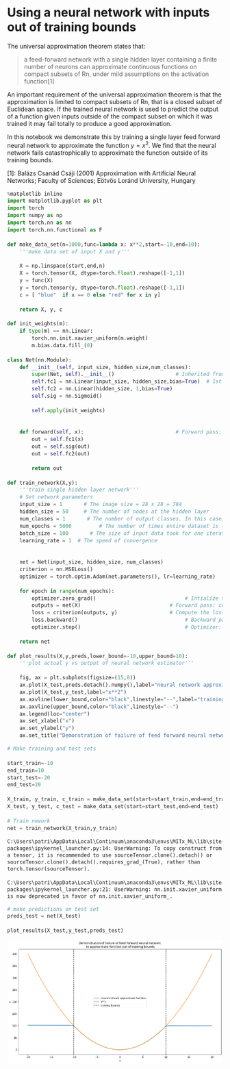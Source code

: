 # Using a neural network with inputs out of training bounds

The universal approximation theorem states that:
>  a feed-forward network with a single hidden layer containing a finite number of neurons can approximate continuous functions on compact subsets of Rn, under mild assumptions on the activation function[1]

An important requirement of the universal approximation theorem is that the approximation is limited to compact subsets of Rn, that is a closed subset of Euclidean space. If the trained neural network is used to predict the output of a function given inputs outside of the compact subset on which it was trained it may fail totally to produce a good approximation.

In this notebook we demonstrate this by training a single layer feed forward neural network to approximate the function $y = x^2$. We find that the neural network fails catastrophically to approximate the function outside of its training bounds.

[1]: Balázs Csanád Csáji (2001) Approximation with Artificial Neural Networks; Faculty of Sciences; Eötvös Loránd University, Hungary


```python
%matplotlib inline
import matplotlib.pyplot as plt
import torch
import numpy as np
import torch.nn as nn
import torch.nn.functional as F

def make_data_set(n=1000,func=lambda x: x**2,start=-10,end=10):
    '''make data set of input X and y'''

    X = np.linspace(start,end,n)
    X = torch.tensor(X, dtype=torch.float).reshape([-1,1])
    y = func(X)
    y = torch.tensor(y, dtype=torch.float).reshape([-1,1])
    c = [ "blue"  if x == 0 else "red" for x in y]
    
    return X, y, c

def init_weights(m):
    if type(m) == nn.Linear:
        torch.nn.init.xavier_uniform(m.weight)
        m.bias.data.fill_(0)

class Net(nn.Module):
    def __init__(self, input_size, hidden_size,num_classes):
        super(Net, self).__init__()                    # Inherited from the parent class nn.Module
        self.fc1 = nn.Linear(input_size, hidden_size,bias=True)  # 1st Full-Connected Layer: 784 (input data) -> 500 (hidden node)      
        self.fc2 = nn.Linear(hidden_size, 1,bias=True)
        self.sig = nn.Sigmoid()
  
        self.apply(init_weights)

    
    def forward(self, x):                              # Forward pass: stacking each layer together
        out = self.fc1(x)
        out = self.sig(out)
        out = self.fc2(out)

        return out

def train_network(X,y):
    '''train single hidden layer network'''
    # Set network parameters
    input_size = 1       # The image size = 28 x 28 = 784
    hidden_size = 50     # The number of nodes at the hidden layer
    num_classes = 1       # The number of output classes. In this case, from 0 to 9
    num_epochs = 5000         # The number of times entire dataset is trained
    batch_size = 100       # The size of input data took for one iteration
    learning_rate = 1  # The speed of convergence


    net = Net(input_size, hidden_size, num_classes)
    criterion = nn.MSELoss()
    optimizer = torch.optim.Adam(net.parameters(), lr=learning_rate)

    for epoch in range(num_epochs):
        optimizer.zero_grad()                             # Intialize the hidden weight to all zeros
        outputs = net(X)                             # Forward pass: compute the output class given a image
        loss = criterion(outputs, y)                 # Compute the loss: difference between the output class and the pre-given label
        loss.backward()                                   # Backward pass: compute the weight
        optimizer.step()                                  # Optimizer: update the weights of hidden nodes
        
    return net

def plot_results(X,y,preds,lower_bound=-10,upper_bound=10):
    '''plot actual y vs output of neural network estimator'''
    
    fig, ax = plt.subplots(figsize=(15,8))
    ax.plot(X_test,preds.detach().numpy(),label="neural network approximate function")
    ax.plot(X_test,y_test,label="x**2")
    ax.axvline(lower_bound,color="black",linestyle="--",label="training bounds")
    ax.axvline(upper_bound,color="black",linestyle="--")
    ax.legend(loc="center")
    ax.set_xlabel("x")
    ax.set_ylabel("y")
    ax.set_title("Demonstration of failure of feed forward neural network\n to approximate function out of training bounds")
```


```python
# Make training and test sets

start_train=-10
end_train=10
start_test=-20
end_test=20

X_train, y_train, c_train = make_data_set(start=start_train,end=end_train)
X_test, y_test, c_test = make_data_set(start=start_test,end=end_test)

# Train nework
net = train_network(X_train,y_train)
```

    C:\Users\patri\AppData\Local\Continuum\anaconda3\envs\MITx_ML\lib\site-packages\ipykernel_launcher.py:14: UserWarning: To copy construct from a tensor, it is recommended to use sourceTensor.clone().detach() or sourceTensor.clone().detach().requires_grad_(True), rather than torch.tensor(sourceTensor).
      
    C:\Users\patri\AppData\Local\Continuum\anaconda3\envs\MITx_ML\lib\site-packages\ipykernel_launcher.py:21: UserWarning: nn.init.xavier_uniform is now deprecated in favor of nn.init.xavier_uniform_.
    


```python
# make predictions on test set
preds_test = net(X_test) 

plot_results(X_test,y_test,preds_test)
```


![png](neural_network_out_of_training_bounds_files/neural_network_out_of_training_bounds_3_0.png)

